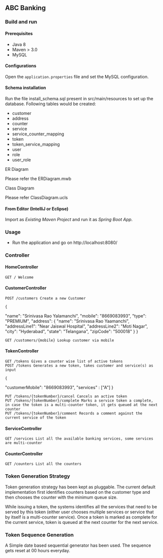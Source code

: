 ## ABC​ ​Banking

### Build and run

#### Prerequisites

- Java 8
- Maven > 3.0
- MySQL

#### Configurations

Open the `application.properties` file and set the MySQL configuration.

#### Schema installation

Run the file install_schema.sql present in src/main/resources to set up the database. Following tables would be created:

- customer
- address
- counter
- service
- service_counter_mapping
- token
- token_service_mapping
- user
- role
- user_role

ER Diagram

Please refer the ERDiagram.mwb

Class Diagram

Please refer ClassDiagram.ucls


#### From Editor (IntelliJ or Eclipse)

Import as *Existing Maven Project* and run it as *Spring Boot App*.


### Usage

- Run the application and go on http://localhost:8080/



### Controller

#### HomeController
    GET / Welcome 

#### CustomerController
    POST /customers Create a new Customer
    
    {
  "name": "Srinivasa Rao Yalamanchi",
  "mobile": "8669083993",
  "type": "PREMIUM",
  "address": {
    "name": "Srinivasa Rao Yaamanchi",
    "addressLine1": "Near Jaiswal Hospital",
    "addressLine2": "Moti Nagar",
    "city": "Hyderabad",
    "state": "Telangana",
    "zipCode": "500018"
  }
}

    GET /customers/{mobile} Lookup customer via mobile

#### TokenController
    GET /tokens Gives a counter wise list of active tokens
    POST /tokens Generates a new token, takes customer and service(s) as input
    
    {
  "customerMobile": "8669083993",
  "services" : ["A"]
}


    PUT /tokens/{tokenNumber}/cancel Cancels an active token
    PUT /tokens/{tokenNumber}/complete Marks a service token a complete, in case the token is a multi-counter token, it gets queued at the next counter
    PUT /tokens/{tokenNumber}/comment Records a comment against the current service of the token
            
#### ServiceController
    GET /services List all the available banking services, some services are multi-counter
     
#### CounterController
    GET /counters List all the counters

### Token Generation Strategy

Token generation strategy has been kept as pluggable. The current default implementation
first identifies counters based on the customer type and then chooses the counter with the 
minimum queue size.


While issuing a token, the systems identifies all the services that need to be served by this token 
(either user chooses multiple services or service that by itself is a multi-counter service). Once a token
 is marked as complete for the current service, token is queued at the next counter for the next service.
 
### Token Sequence Generation

A Simple date based sequential generator has been used. The sequence gets reset at 00 hours everyday.

